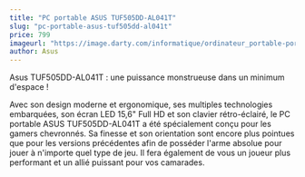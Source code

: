 ```yaml
---
title: "PC portable ASUS TUF505DD-AL041T" 
slug: "pc-portable-asus-tuf505dd-al041t"
price: 799
imageurl: "https://image.darty.com/informatique/ordinateur_portable-portable/portable/asus_tuf505dry5_8_1_56_50_s1908014717120A_120342757.jpg"
author: Asus
---
```

Asus  TUF505DD-AL041T  : une puissance monstrueuse dans un minimum d'espace !

Avec son design moderne et ergonomique, ses multiples technologies embarquées, son écran LED 15,6" Full HD et son clavier rétro-éclairé, le PC portable ASUS  TUF505DD-AL041T  a été spécialement conçu pour les gamers chevronnés. Sa finesse et son orientation sont encore plus pointues que pour les versions précédentes afin de posséder l'arme absolue pour jouer à n'importe quel type de jeu. Il fera également de vous un joueur plus performant et un allié puissant pour vos camarades.
